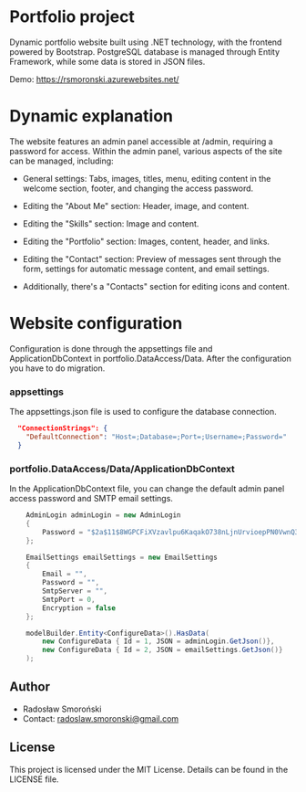 ﻿# Portfolio project

Dynamic portfolio website built using .NET technology, with the frontend powered by Bootstrap. PostgreSQL database is managed through Entity Framework, while some data is stored in JSON files.

Demo: https://rsmoronski.azurewebsites.net/

# Dynamic explanation
The website features an admin panel accessible at /admin, requiring a password for access. Within the admin panel, various aspects of the site can be managed, including:

- General settings: Tabs, images, titles, menu, editing content in the welcome section, footer, and changing the access password.

- Editing the "About Me" section: Header, image, and content.

- Editing the "Skills" section: Image and content.

- Editing the "Portfolio" section: Images, content, header, and links.

- Editing the "Contact" section: Preview of messages sent through the form, settings for automatic message content, and email settings.
- Additionally, there's a "Contacts" section for editing icons and content.

# Website configuration
Configuration is done through the appsettings file and ApplicationDbContext in portfolio.DataAccess/Data. After the configuration you have to do migration.


### appsettings

The appsettings.json file is used to configure the database connection.

```json
  "ConnectionStrings": {
    "DefaultConnection": "Host=;Database=;Port=;Username=;Password="
  }
```


### portfolio.DataAccess/Data/ApplicationDbContext

In the ApplicationDbContext file, you can change the default admin panel access password and SMTP email settings.

```c#
    AdminLogin adminLogin = new AdminLogin
    {
        Password = "$2a$11$8WGPCFiXVzavlpu6KaqakO738nLjnUrvioepPN0VwnQ3SD6SZZKUS" // (NCRYPT) default password: admin
    };

    EmailSettings emailSettings = new EmailSettings
    {
        Email = "",
        Password = "",
        SmtpServer = "",
        SmtpPort = 0,
        Encryption = false
    };

    modelBuilder.Entity<ConfigureData>().HasData(
        new ConfigureData { Id = 1, JSON = adminLogin.GetJson()},
        new ConfigureData { Id = 2, JSON = emailSettings.GetJson()}
    );
```

## Author

- Radosław Smoroński
- Contact: radoslaw.smoronski@gmail.com

## License

This project is licensed under the MIT License. Details can be found in the LICENSE file.
